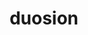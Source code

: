 ---
id: 578
title: duosion
types: [psychic]
image: https://raw.githubusercontent.com/PokeAPI/sprites/master/sprites/pokemon/578.png
---